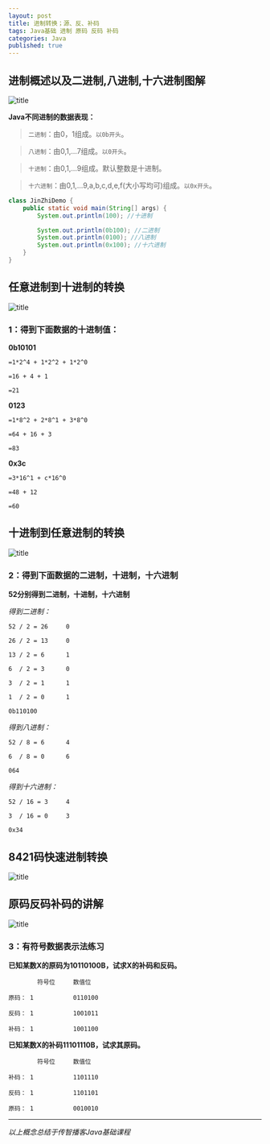 ```yaml
---
layout: post
title: 进制转换；源、反、补码
tags: Java基础 进制 原码 反码 补码
categories: Java
published: true
---
```


## 进制概述以及二进制,八进制,十六进制图解 ##

![title](/static/img/Java基础第二课精华总结/进制概述以及二进制,八进制,十六进制图解.bmp "进制图解")

**Java不同进制的数据表现：**

>`二进制`：由0，1组成。`以0b开头`。

>`八进制`：由0,1,...7组成。`以0开头`。

>`十进制`：由0,1,...9组成。默认整数是十进制。

>`十六进制`：由0,1,...9,a,b,c,d,e,f(大小写均可)组成。`以0x开头`。

```java
class JinZhiDemo {
	public static void main(String[] args) {
		System.out.println(100); //十进制

		System.out.println(0b100); //二进制
		System.out.println(0100); //八进制
		System.out.println(0x100); //十六进制
	}
}
```

## 任意进制到十进制的转换 ##

![title](/static/img/Java基础第二课精华总结/任意进制到十进制的转换.bmp "title")

### 1：得到下面数据的十进制值：

**0b10101**

	=1*2^4 + 1*2^2 + 1*2^0

	=16 + 4 + 1

	=21

**0123**

	=1*8^2 + 2*8^1 + 3*8^0

	=64 + 16 + 3

	=83

**0x3c**

	=3*16^1 + c*16^0

	=48 + 12

	=60
## 十进制到任意进制的转换 ##

![title](/static/img/Java基础第二课精华总结/十进制到任意进制的转换.bmp "title")

### 2：得到下面数据的二进制，十进制，十六进制

**52分别得到二进制，十进制，十六进制**

*得到二进制：*

	52 / 2 = 26		0

	26 / 2 = 13		0

	13 / 2 = 6		1

	6  / 2 = 3		0

	3  / 2 = 1		1

	1  / 2 = 0		1

	0b110100

*得到八进制：*

	52 / 8 = 6		4

	6  / 8 = 0		6

	064

*得到十六进制：*

	52 / 16 = 3		4

	3  / 16 = 0		3

	0x34

## 8421码快速进制转换 ##

![title](/static/img/Java基础第二课精华总结/快速的进制转换法.bmp "title")

## 原码反码补码的讲解 ##

![title](/static/img/Java基础第二课精华总结/原码反码补码的讲解.bmp "title")

### 3：有符号数据表示法练习

**已知某数X的原码为10110100B，试求X的补码和反码。**

			符号位		数值位

	原码：	1			0110100

	反码：	1			1001011

	补码：	1			1001100



**已知某数X的补码11101110B，试求其原码。**

			符号位		数值位

	补码：	1			1101110

	反码：	1			1101101

	原码：	1			0010010

----------

*以上概念总结于传智播客Java基础课程*